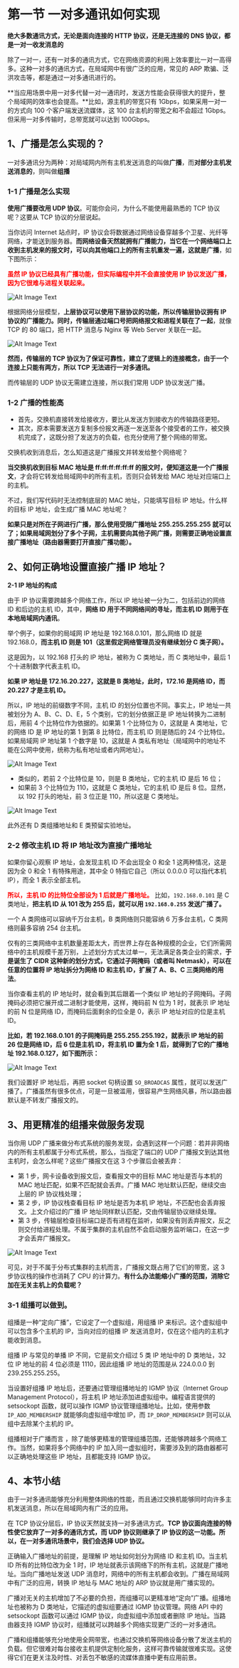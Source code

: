 # **第一节 一对多通讯如何实现**

**绝大多数通讯方式，无论是面向连接的 HTTP 协议，还是无连接的 DNS 协议，都是一对一收发消息的**

除了一对一，还有一对多的通讯方式，它在网络资源的利用上效率要比一对一高得多。这种一对多的通讯方式，在局域网中有很广泛的应用，常见的 ARP 欺骗、泛洪攻击等，都是通过一对多通讯进行的。

**当应用场景中用一对多代替一对一通讯时，发送方性能会获得很大的提升，整个局域网的效率也会提高。**比如，源主机的带宽只有 1Gbps，如果采用一对一的方式向 100 个客户端发送流媒体，这 100 台主机的带宽之和不会超过 1Gbps。但采用一对多传输时，总带宽就可以达到 100Gbps。

## **1、广播是怎么实现的？**

一对多通讯分为两种：对局域网内所有主机发送消息的叫做**广播**，而**对部分主机发送消息的**，则叫做**组播**

### **1-1 广播是怎么实现**

**使用广播要改用 UDP 协议**。可能你会问，为什么不能使用最熟悉的 TCP 协议呢？这要从 TCP 协议的分层说起。

当你访问 Internet 站点时，IP 协议会将数据通过网络设备穿越多个卫星、光纤等网络，才能送到服务器。**而网络设备天然就拥有广播能力，当它在一个网络端口上收到主机发来的报文时，可以向其他端口上的所有主机重发一遍，这就是广播**，如下图所示：


**<span style="color:red">虽然 IP 协议已经具有广播功能，但实际编程中并不会直接使用 IP 协议发送广播，因为它很难与进程关联起来。</span>**

![Alt Image Text](../images/chap2_1_1.png "Body image")

根据网络分层模型，**上层协议可以使用下层协议的功能，所以传输层协议拥有 IP 协议的广播能力。同时，传输层通过端口号把网络报文和进程关联在了一起**，就像 TCP 的 80 端口，把 HTTP 消息与 Nginx 等 Web Server 关联在一起。

![Alt Image Text](../images/chap2_1_2.png "Body image")

**然而，传输层的 TCP 协议为了保证可靠性，建立了逻辑上的连接概念，由于一个连接上只能有两方，所以 TCP 无法进行一对多通讯。**

而传输层的 UDP 协议无需建立连接，所以我们常用 UDP 协议发送广播。

### **1-2 广播的性能高**

* 首先，交换机直接转发给接收方，要比从发送方到接收方的传输路径更短。
* 其次，原本需要发送方复制多份报文再逐一发送至各个接受者的工作，被交换机完成了，这既分担了发送方的负载，也充分使用了整个网络的带宽。


交换机收到消息后，怎么知道这是广播报文并转发给整个网络呢？

**当交换机收到目标 MAC 地址是 ff:ff:ff:ff:ff:ff 的报文时，便知道这是一个广播报文**，才会将它转发给局域网中的所有主机，否则只会转发给 MAC 地址对应端口上的主机。

不过，我们写代码时无法控制底层的 MAC 地址，只能填写目标 IP 地址。什么样的目标 IP 地址，会生成广播 MAC 地址呢？

**如果只是对所在子网进行广播，那么使用受限广播地址 255.255.255.255 就可以了；如果局域网划分了多个子网，主机需要向其他子网广播，则需要正确地设置直接广播地址（路由器需要打开直接广播功能）。**


## **2、如何正确地设置直接广播 IP 地址？**

**2-1 IP 地址的构成**

由于 IP 协议需要跨越多个网络工作，所以 IP 地址被一分为二，包括前边的网络 ID 和后边的主机 ID，其中，**网络 ID 用于不同网络间的寻址，而主机 ID 则用于在本地局域网内通讯**。

举个例子，如果你的局域网 IP 地址是 192.168.0.101，那么网络 ID 就是 192.168.0，**而主机 ID 则是 101（这里假定网络管理员没有继续划分 C 类子网）。**

这是因为，以 192.168 打头的 IP 地址，被称为 C 类地址，而 C 类地址中，最后 1 个十进制数字代表主机 ID。

**如果 IP 地址是 172.16.20.227，这就是 B 类地址，此时，172.16 是网络 ID，而 20.227 才是主机 ID。**


所以，IP 地址的前缀数字不同，主机 ID 的划分位置也不同。事实上，IP 地址一共被划分为 A、B、C、D、E，5 个类别，它的划分依据正是 IP 地址转换为二进制后，用前 4 个比特位作为依据的。如果第 1 个比特位为 0，这就是 A 类地址，它的网络 ID 是 IP 地址的第 1 到第 8 比特位，而主机 ID 则是随后的 24 个比特位。如果局域网 IP 地址第 1 个数字是 10，这就是 A 类私有地址（局域网中的地址不能在公网中使用，统称为私有地址或者内网地址）。

![Alt Image Text](../images/chap2_1_3.png "Body image")

* 类似的，若前 2 个比特位是 10，则是 B 类地址，它的主机 ID 是后 16 位；
* 如果前 3 个比特位为 110，这就是 C 类地址，它的主机 ID 是后 8 位。显然，以 192 打头的地址，前 3 位正是 110，所以这是 C 类地址。

![Alt Image Text](../images/chap2_1_4.png "Body image")

此外还有 D 类组播地址和 E 类预留实验地址。

### **2-2 修改主机 ID 将 IP 地址改为直接广播地址**

如果你留心观察 IP 地址，会发现主机 ID 不会出现全 0 和全 1 这两种情况，这是因为全 0 和全 1 有特殊用途，其中全 0 特指它自己（所以 0.0.0.0 可以指代本机 IP），而全 1 表示全部主机。

**<span style="color:red">所以，主机 ID 的比特位全部设为 1 后就是广播地址。</span>** 比如，`192.168.0.101` 是 C 类地址，**把主机 ID 从 101 改为 255 后，就可以用 `192.168.0.255` 发送广播了。**


一个 A 类网络可以容纳千万台主机，B 类网络则只能容纳 6 万多台主机，C 类网络则最多容纳 254 台主机。

仅有的三类网络中主机数量差距太大，而世界上存在各种规模的企业，它们所需网络中的主机规模千差万别，上述划分方式太过单一，无法满足各类企业的需求，**于是诞生了 CIDR 这种新的划分方式，它通过子网掩码（或者叫 Netmask），可以在任意的位置将 IP 地址拆分为网络 ID 和主机 ID，扩展了 A、B、C 三类网络的用法**。


当你查看主机的 IP 地址时，就会看到其后跟着一个类似 IP 地址的子网掩码。子网掩码必须把它展开成二进制才能使用，这样，掩码前 N 位为 1 时，就表示 IP 地址的前 N 位是网络 ID，而掩码后面剩余的位全是 0，表示 IP 地址对应的位是主机 ID。

**比如，若 192.168.0.101 的子网掩码是 255.255.255.192，就表示 IP 地址的前 26 位是网络 ID，后 6 位是主机 ID，将主机 ID 置为全 1 后，就得到了它的广播地址 192.168.0.127，如下图所示：**

![Alt Image Text](../images/chap2_1_5.png "Body image")

我们设置好 IP 地址后，再把 socket 句柄设置 `SO_BROADCAS` 属性，就可以发送广播了。广播虽然有很多优点，可是一旦被滥用，很容易产生网络风暴，所以路由器默认是不转发广播报文的。

## **3、用更精准的组播来做服务发现**

当你用 UDP 广播来做分布式系统的服务发现，会遇到这样一个问题：若并非网络内的所有主机都属于分布式系统，那么，当指定了端口的 UDP 广播报文到达其他主机时，会怎么样呢？这些广播报文在这 3 个步骤后会被丢弃：

* 第 1 步，网卡设备收到报文后，查看报文中的目标 MAC 地址是否与本机的 MAC 地址匹配，如果不匹配就会丢弃。广播 MAC 地址默认匹配，继续交由上层的 IP 协议栈处理；
* 第 2 步，IP 协议栈查看目标 IP 地址是否为本机 IP 地址，不匹配也会丢弃报文。上文介绍过的广播 IP 地址同样默认匹配，交由传输层协议继续处理。
* 第 3 步，传输层检查目标端口是否有进程在监听，如果没有则丢弃报文，反之则交付给进程处理。不属于集群的主机自然不会启动服务监听端口，在这一步才会丢弃广播报文。

![Alt Image Text](../images/chap2_1_6.png "Body image")

可见，对于不属于分布式集群的主机而言，广播报文既占用了它们的带宽，这 3 步协议栈的操作也消耗了 CPU 的计算力。**有什么办法能缩小广播的范围，消除它加在无关主机上的负载呢？**


### **3-1 组播可以做到。**

组播是一种“定向广播”，它设定了一个虚拟组，用组播 IP 来标识。这个虚拟组中可以包含多个主机的 IP，当向对应的组播 IP 发送消息时，仅在这个组内的主机才能收到消息。

组播 IP 与常见的单播 IP 不同，它是前文介绍过 5 类 IP 地址中的 D 类地址，32 位 IP 地址的前 4 位必须是 1110，因此组播 IP 地址的范围是从 224.0.0.0 到 239.255.255.255。

当设置好组播 IP 地址后，还要通过管理组播地址的 IGMP 协议（Internet Group Management Protocol），将主机 IP 地址添加进虚拟组中。编程语言提供的 setsockopt 函数，就可以操作 IGMP 协议管理组播地址。比如，使用参数 `IP_ADD_MEMBERSHIP` 就能够向虚拟组中增加 IP，而 `IP_DROP_MEMBERSHIP` 则可以从组中去除某个主机的 IP。

组播相对于广播而言 ，除了能够更精准的管理组播范围，还能够跨越多个网络工作。当然，如果将多个网络中的 IP 加入同一虚拟组时，需要涉及到的路由器都可以正确地处理这些 IP 地址，且都能支持 IGMP 协议。

## **4、本节小结**

由于一对多通讯能够充分利用整体网络的性能，而且通过交换机能够同时向许多主机发送消息，所以在局域网内有广泛的应用。

在 TCP 协议分层后，IP 协议天然就支持一对多通讯方式。**TCP 协议面向连接的特性使它放弃了一对多的通讯方式，而 UDP 协议则继承了 IP 协议的这一功能。所以，在一对多通讯场景中，我们会选择 UDP 协议。**

正确输入广播地址的前提，是理解 IP 地址如何划分为网络 ID 和主机 ID。当主机 ID 所有的比特位改为全 1 时，IP 地址就表示该网络下的所有主机，这就是广播地址。当向广播地址发送 UDP 消息时，网络中的所有主机都会收到。广播在局域网中有广泛的应用，转换 IP 地址与 MAC 地址的 ARP 协议就是用广播实现的。

广播对无关的主机增加了不必要的负担，而组播可以更精准地“定向”广播。组播地址也被称为 D 类地址，它描述的虚拟组要通过 IGMP 协议管理。网络 API 中的 setsockopt 函数可以通过 IGMP 协议，向虚拟组中添加或者删除 IP 地址。当路由器支持 IGMP 协议时，组播就可以跨越多个网络实现更广泛的一对多通讯。

广播和组播能够充分地使用全网带宽，也通过交换机等网络设备分散了发送主机的负载。但它很难对每台接收主机提供定制化服务，这样可靠传输就很难实现。这使得它们在更关注及时性、对丢包不敏感的流媒体直播中更有应用前景。